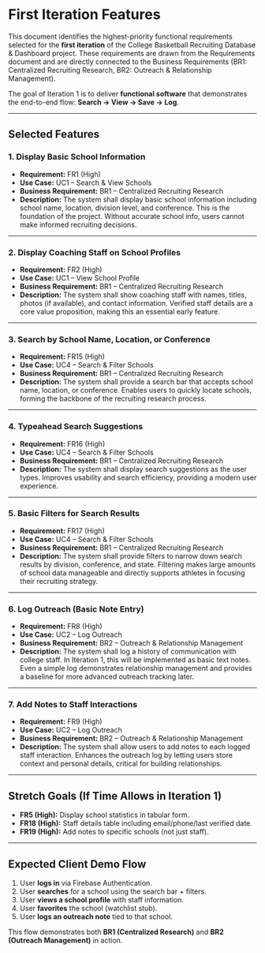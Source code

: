 # First Iteration Features

This document identifies the highest-priority functional requirements selected for the **first iteration** of the College Basketball Recruiting Database & Dashboard project. These requirements are drawn from the Requirements document and are directly connected to the Business Requirements (BR1: Centralized Recruiting Research, BR2: Outreach & Relationship Management).  

The goal of Iteration 1 is to deliver **functional software** that demonstrates the end-to-end flow: **Search → View → Save → Log**.  

---

## Selected Features

### 1. Display Basic School Information  
- **Requirement:** FR1 (High)  
- **Use Case:** UC1 – Search & View Schools  
- **Business Requirement:** BR1 – Centralized Recruiting Research  
- **Description:** The system shall display basic school information including school name, location, division level, and conference. This is the foundation of the project. Without accurate school info, users cannot make informed recruiting decisions.  

---

### 2. Display Coaching Staff on School Profiles  
- **Requirement:** FR2 (High)  
- **Use Case:** UC1 – View School Profile  
- **Business Requirement:** BR1 – Centralized Recruiting Research  
- **Description:** The system shall show coaching staff with names, titles, photos (if available), and contact information. Verified staff details are a core value proposition, making this an essential early feature.  

---

### 3. Search by School Name, Location, or Conference  
- **Requirement:** FR15 (High)  
- **Use Case:** UC4 – Search & Filter Schools  
- **Business Requirement:** BR1 – Centralized Recruiting Research  
- **Description:** The system shall provide a search bar that accepts school name, location, or conference. Enables users to quickly locate schools, forming the backbone of the recruiting research process.  

---

### 4. Typeahead Search Suggestions  
- **Requirement:** FR16 (High)  
- **Use Case:** UC4 – Search & Filter Schools  
- **Business Requirement:** BR1 – Centralized Recruiting Research  
- **Description:** The system shall display search suggestions as the user types. Improves usability and search efficiency, providing a modern user experience.  

---

### 5. Basic Filters for Search Results  
- **Requirement:** FR17 (High)  
- **Use Case:** UC4 – Search & Filter Schools  
- **Business Requirement:** BR1 – Centralized Recruiting Research  
- **Description:** The system shall provide filters to narrow down search results by division, conference, and state. Filtering makes large amounts of school data manageable and directly supports athletes in focusing their recruiting strategy.  

---

### 6. Log Outreach (Basic Note Entry)  
- **Requirement:** FR8 (High)  
- **Use Case:** UC2 – Log Outreach  
- **Business Requirement:** BR2 – Outreach & Relationship Management  
- **Description:** The system shall log a history of communication with college staff. In Iteration 1, this will be implemented as basic text notes. Even a simple log demonstrates relationship management and provides a baseline for more advanced outreach tracking later.  

---

### 7. Add Notes to Staff Interactions  
- **Requirement:** FR9 (High)  
- **Use Case:** UC2 – Log Outreach  
- **Business Requirement:** BR2 – Outreach & Relationship Management  
- **Description:** The system shall allow users to add notes to each logged staff interaction. Enhances the outreach log by letting users store context and personal details, critical for building relationships.  

---

## Stretch Goals (If Time Allows in Iteration 1)
- **FR5 (High):** Display school statistics in tabular form.  
- **FR18 (High):** Staff details table including email/phone/last verified date.  
- **FR19 (High):** Add notes to specific schools (not just staff).  

---

##  Expected Client Demo Flow
1. User **logs in** via Firebase Authentication.  
2. User **searches** for a school using the search bar + filters.  
3. User **views a school profile** with staff information.  
4. User **favorites** the school (watchlist stub).  
5. User **logs an outreach note** tied to that school.  

This flow demonstrates both **BR1 (Centralized Research)** and **BR2 (Outreach Management)** in action.  
